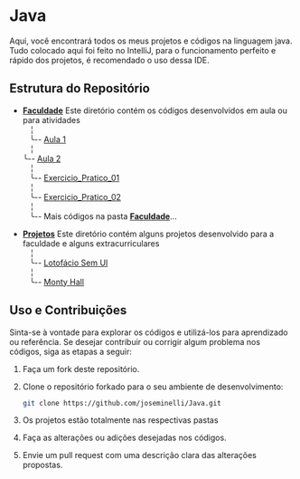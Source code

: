 # Java

Aqui, você encontrará todos os meus projetos e códigos na linguagem java. Tudo colocado aqui foi feito no IntelliJ, para o funcionamento perfeito e rápido dos projetos, é recomendado o uso dessa IDE.

## Estrutura do Repositório

- [**Faculdade**](/Faculdade/) Este diretório contém os códigos desenvolvidos em aula ou para atividades <br>
    ‎ ‎ ‎   ╎<br>
     ‎ ‎ ‎  ╰-- [Aula 1](/Faculdade/Aula1/)<br>
    ‎ ‎ ‎   ╎<br>
     ‎ ‎ ‎  ╰-- [Aula 2](/Faculdade/Aula2/)<br>
    ‎ ‎ ‎   ╎<br>
    ‎ ‎ ‎   ╰-- [Exercicio_Pratico_01](/Faculdade/Exercicio_Pratico_01)<br>
    ‎ ‎ ‎   ╎<br>
    ‎ ‎ ‎   ╰-- [Exercicio_Pratico_02](/Faculdade/Exercicio_Pratico_02)<br>
    ‎ ‎ ‎   ╎<br>
    ‎ ‎ ‎   ╰-- Mais códigos na pasta [**Faculdade**](/Faculdade/)...<br>

- [**Projetos**](/Projetos/) Este diretório contém alguns projetos desenvolvido para a faculdade e alguns extracurriculares <br>
    ‎ ‎ ‎   ╎<br>
     ‎ ‎ ‎  ╰-- [Lotofácio Sem UI](/Projetos/Lotofacil_NoUI)<br>
    ‎ ‎ ‎   ╎<br>
     ‎ ‎ ‎  ╰-- [Monty Hall](/Projetos/Monty_Hall)<br>
            

## Uso e Contribuições

Sinta-se à vontade para explorar os códigos e utilizá-los para aprendizado ou referência. Se desejar contribuir ou corrigir algum problema nos códigos, siga as etapas a seguir:

1. Faça um fork deste repositório.

2. Clone o repositório forkado para o seu ambiente de desenvolvimento:

   ```bash
   git clone https://github.com/joseminelli/Java.git
   
3. Os projetos estão totalmente nas respectivas pastas
  
4. Faça as alterações ou adições desejadas nos códigos.

5. Envie um pull request com uma descrição clara das alterações propostas.
